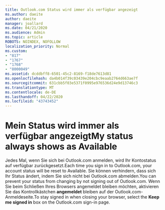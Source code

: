 ```yaml
---
title: Outlook.com Status wird immer als verfügbar angezeigt
ms.author: daeite
author: daeite
manager: joallard
ms.date: 04/21/2020
ms.audience: Admin
ms.topic: article
ROBOTS: NOINDEX, NOFOLLOW
localization_priority: Normal
ms.custom:
- "817"
- "1767"
- "1768"
- "8000049"
ms.assetid: dcddbff8-6501-45c2-8169-f18de7613d81
ms.openlocfilehash: da4b014f39c03439e204cbc9eaab2764d663ae7f
ms.sourcegitcommit: 631cbb5f03e5371f0995e976536d24e9d13746c3
ms.translationtype: MT
ms.contentlocale: de-DE
ms.lasthandoff: 04/22/2020
ms.locfileid: "43743452"
---
```

# <a name="my-status-always-shows-as-available"></a><span data-ttu-id="2d62a-102">Mein Status wird immer als verfügbar angezeigt</span><span class="sxs-lookup"><span data-stu-id="2d62a-102">My status always shows as Available</span></span>

<span data-ttu-id="2d62a-103">Jedes Mal, wenn Sie sich bei Outlook.com anmelden, wird Ihr Kontostatus auf verfügbar zurückgesetzt.</span><span class="sxs-lookup"><span data-stu-id="2d62a-103">Each time you sign in to Outlook.com, your account status will be reset to Available.</span></span> <span data-ttu-id="2d62a-104">Sie können verhindern, dass sich Ihr Status ändert, indem Sie sich nicht bei Outlook.com abmelden.</span><span class="sxs-lookup"><span data-stu-id="2d62a-104">You can prevent your status from changing by not signing out of Outlook.com.</span></span> <span data-ttu-id="2d62a-105">Wenn Sie beim Schließen Ihres Browsers angemeldet bleiben möchten, aktivieren Sie das Kontrollkästchen **angemeldet** bleiben auf der Outlook.com-Anmeldeseite.</span><span class="sxs-lookup"><span data-stu-id="2d62a-105">To stay signed in when closing your browser, select the **Keep me signed in** box on the Outlook.com sign-in page.</span></span>
